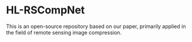 # HL-RSCompNet
This is an open-source repository based on our paper, primarily applied in the field of remote sensing image compression.
